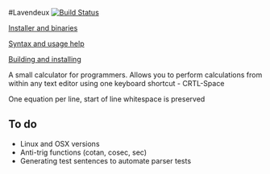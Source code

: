 #Lavendeux
[![Build Status](https://travis-ci.org/rscarson/Lavendeux.svg?branch=master)](https://travis-ci.org/rscarson/Lavendeux)

[Installer and binaries](http://rscarson.github.io/Lavendeux/)

[Syntax and usage help](https://github.com/rscarson/Lavendeux/wiki)

[Building and installing](https://github.com/rscarson/Lavendeux/wiki/Building-and-Installing)

A small calculator for programmers. Allows you to perform calculations from within any text editor using one keyboard shortcut - CRTL-Space

One equation per line, start of line whitespace is preserved

## To do

- Linux and OSX versions
- Anti-trig functions (cotan, cosec, sec)
- Generating test sentences to automate parser tests
